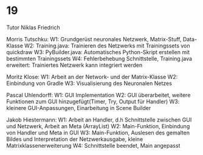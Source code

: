 # 19

Tutor Niklas Friedrich

Morris Tutschku: W1: Grundgerüst neuronales Netzwerk, Matrix-Stuff, Data-Klasse
				 W2: Training.java: Trainieren des Netzwerks mit Trainingssets von quickdraw
				 W3: PyBuilder.java: Automatisches Python-Skript erstellen mit bestimmten Trainingssets
				 W4: Fehlerbehebung Schnittstelle, Training.java erweitert: Trainiertes Netzwerk kann integriert werden

Moritz Klose: W1: Arbeit an der Network- und der Matrix-Klasse 
			  W2: Einbindung von Gradle 
			  W3: Visualisierung des Neuronalen Netzes 

Pascal Uhlendorff: 	W1: GUI Implementation
				   	W2: GUI überarbeitet, weitere Funktionen zum GUI hinzugefügt(Timer, Try, Output für Handler)
					W3: kleinere GUI-Anpassungen, Einarbeitung in Scene Builder

Jakob Hiestermann:	W1: Arbeit an Handler, d.h Schnittstelle zwischen GUI und Netzwerk, Arbeit an Meta (ArrayList)
					W2: Main-Funktion, Einbindung von Handler und Meta in GUI
					W3:	Main-Funktion, Auslesen des gemalten Bildes und Interpretation der Netzwerkausgabe, kleine		 Matrixklassenerweiterung
					W4: Schnittstelle beendet, Main angepasst
